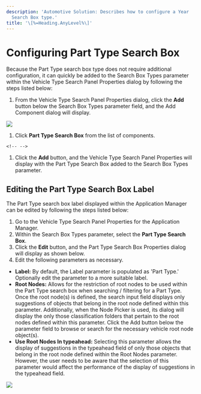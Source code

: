 ```yaml
---
description: 'Automotive Solution: Describes how to configure a Year
  Search Box type.'
title: '\[%=Heading.AnyLevel%\]'
---
```


Configuring Part Type Search Box
================================

Because the Part Type search box type does not require additional
configuration, it can quickly be added to the Search Box Types parameter
within the Vehicle Type Search Panel Properties dialog by following the
steps listed below:

1.  From the Vehicle Type Search Panel Properties dialog, click the
    **Add** button below the Search Box Types parameter field, and the
    Add Component dialog will display.

![](../../../Resources/Images/AppMgr/Configuring/Add%20Component.png)

1.  Click **Part Type Search Box** from the list of components.

```{=html}
<!-- -->
```
1.  Click the **Add** button, and the Vehicle Type Search Panel
    Properties will display with the Part Type Search Box added to the
    Search Box Types parameter.

Editing the Part Type Search Box Label
--------------------------------------

The Part Type search box label displayed within the Application Manager
can be edited by following the steps listed below:

1.  Go to the Vehicle Type Search Panel Properties for the Application
    Manager.
2.  Within the Search Box Types parameter, select the **Part Type Search
    Box**.
3.  Click the **Edit** button, and the Part Type Search Box Properties
    dialog will display as shown below.
4.  Edit the following parameters as necessary.

-   **Label:** By default, the Label parameter is populated as \'Part
    Type.\' Optionally edit the parameter to a more suitable label.
-   **Root Nodes:** Allows for the restriction of root nodes to be used
    within the Part Type search box when searching / filtering for a
    Part Type. Once the root node(s) is defined, the search input field
    displays only suggestions of objects that belong in the root node
    defined within this parameter. Additionally, when the Node Picker is
    used, its dialog will display the only those classification folders
    that pertain to the root nodes defined within this parameter. Click
    the Add button below the parameter field to browse or search for the
    necessary vehicle root node object(s).
-   **Use Root Nodes In typeahead:** Selecting this parameter allows the
    display of suggestions in the typeahead field of only those objects
    that belong in the root node defined within the Root Nodes
    parameter. However, the user needs to be aware that the selection of
    this parameter would affect the performance of the display of
    suggestions in the typeahead field.

![](../../../Resources/Images/AppMgr/Configuring/Part%20Type%20Label%20Edit.png)
